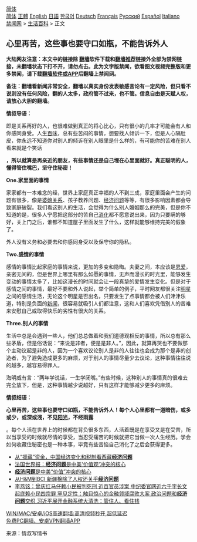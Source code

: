  <!-- 面包屑导航 --> <div class="breadcrumb"><!-- GTranslate: https://gtranslate.io/ -->  <div class="switcher notranslate">  <div class="selected">  <a href="#" onclick="return false;"> 简体</a>  </div>  <div class="option">  <a href="https://www.bannedbook.org" onclick="doGTranslate('zh-CN|zh-CN');jQuery('div.switcher div.selected a').html(jQuery(this).html());return false;" title="简体中文" class="nturl selected"> 简体</a>  <a href="https://www.bannedbook.org/zh-tw/" onclick="doGTranslate('zh-CN|zh-TW');jQuery('div.switcher div.selected a').html(jQuery(this).html());return false;" title="繁體中文" class="nturl"> 正體</a>  <a href="https://www.bannedbook.org/en/" onclick="doGTranslate('zh-CN|en');jQuery('div.switcher div.selected a').html(jQuery(this).html());return false;" title="English" class="nturl"> English</a>  <a href="https://www.bannedbook.org/ja/" onclick="doGTranslate('zh-CN|ja');jQuery('div.switcher div.selected a').html(jQuery(this).html());return false;" title="日本語" class="nturl"> 日語</a>  <a href="https://www.bannedbook.org/ko/" onclick="doGTranslate('zh-CN|ko');jQuery('div.switcher div.selected a').html(jQuery(this).html());return false;" title="한국어" class="nturl"> 한국어</a>  <a href="https://www.bannedbook.org/de/" onclick="doGTranslate('zh-CN|de');jQuery('div.switcher div.selected a').html(jQuery(this).html());return false;" title="Deutsch" class="nturl"> Deutsch</a>  <a href="https://www.bannedbook.org/fr/" onclick="doGTranslate('zh-CN|fr');jQuery('div.switcher div.selected a').html(jQuery(this).html());return false;" title="Français" class="nturl"> Français</a>  <a href="https://www.bannedbook.org/ru/" onclick="doGTranslate('zh-CN|ru');jQuery('div.switcher div.selected a').html(jQuery(this).html());return false;" title="Русский" class="nturl"> Русский</a>  <a href="https://www.bannedbook.org/es/" onclick="doGTranslate('zh-CN|es');jQuery('div.switcher div.selected a').html(jQuery(this).html());return false;" title="Español" class="nturl"> Español</a>  <a href="https://www.bannedbook.org/it/" onclick="doGTranslate('zh-CN|it');jQuery('div.switcher div.selected a').html(jQuery(this).html());return false;" title="Italiano" class="nturl"> Italiano</a>  </div>  </div>      <div class='breadcrumb-sub'><!-- Breadcrumb NavXT 6.3.0 --> <a href="https://www.bannedbook.org/" class="home">禁闻网</a> &gt; <a href="https://www.bannedbook.org/bnews/lifebaike/" class="category">生活百科</a> &gt; 正文</div></div><h2>心里再苦，这些事也要守口如瓶，不能告诉外人</h2> <p class="notice"><b>大陆网友注意：本文中的链接除 <a href="https://github.com/bannedbook/fanqiang" >翻墙</a>软件下载和<a href="https://github.com/killgcd/justmysocks/blob/master/README.md">翻墙推荐</a>链接外全部为禁网链接，未翻墙状态下打不开，请勿点击。此为文字版禁闻，欲看图文视频完整版和更多禁闻，请下载<a href="https://github.com/bannedbook/fanqiang">翻墙软件或APP</a>后翻墙上禁闻网。</p><p>备注：翻墙看新闻非常安全，翻墙以真实身份发表敏感言论有一定风险，但只看不说则没有任何风险，翻的人太多，政府管不过来，也不管。信息自由是天赋人权，请放心大胆的翻墙。</b></p>  <div class="entry"> <p><strong>情叔导语：</strong></p> <p>即是关系再好的人，也很难做到真正的将心比心，只有很小的几率才可能会有人和你感同身受。人生<a href="https://www.bannedbook.org/bnews/tag/%E7%99%BE%E5%91%B3/" class="st_tag internal_tag" rel="tag" title="标签 百味 下的日志">百味</a>，总有些苦闷的事情，想要找人倾诉一下，但是人心隔肚皮，你永远不知道你对别人的倾诉在别人眼里是什么样的，有可能你的苦难在别人看来就是个笑话</p> <p><strong>，所以就算是再亲近的朋友，有些事情还是自己埋在心里面就好。真正聪明的人，懂得管住嘴巴，坚守住秘密！</strong></p> <p><strong>One.家里面的事情</strong></p>  <p>家家都有一本难念的经，世界上家庭真正幸福的人不到三成，家庭里面会产生的问题有很多，像是<a href="https://www.bannedbook.org/bnews/tag/%E5%A9%86%E5%AA%B3%E5%85%B3%E7%B3%BB/" class="st_tag internal_tag" rel="tag" title="标签 婆媳关系 下的日志">婆媳关系</a>、孩子教养问题、<a href="https://www.bannedbook.org/bnews/tag/%E7%BB%8F%E6%B5%8E%E9%97%AE%E9%A2%98/" class="st_tag internal_tag" rel="tag" title="标签 经济问题 下的日志">经济问题</a>等等，有很多影响因素都会导致家庭破裂。我们看这别人的生活，会觉得为什么别人婚姻那么的完美，但是你不知道的是，很多人宁愿把这部分的苦自己<a href="https://www.bannedbook.org/bnews/tag/%E6%B6%88%E5%8C%96/" class="st_tag internal_tag" rel="tag" title="标签 消化 下的日志">消化</a>都不愿意说出来，因为只要瞒的够好，关上门之后，谁都不知道屋子里面发生了什么，这样就能够维持完美的假象了。</p> <p>外人没有义务和必要去和你感同身受以及保守你的隐私。</p> <p><strong>Two.<a href="https://www.bannedbook.org/bnews/tag/%e6%84%9f%e6%83%85/" class="st_tag internal_tag" rel="tag" title="标签 感情 下的日志">感情</a>的事情</strong></p> <p>感情的事情比起家庭的事情来说，更加的多变和隐晦。夫妻之间，本应该是<a href="https://www.bannedbook.org/bnews/tag/%E6%81%A9%E7%88%B1/" class="st_tag internal_tag" rel="tag" title="标签 恩爱 下的日志">恩爱</a>，亲密无间的，但是世界上哪里有那么如愿的事情，无声而漫长的时光里，能够发生变动的事情太多了，比如这漫长的时间就会让一段真挚的爱情发生变化。但是对于感情之间的事情，最好不要和外人说起，举个简单的例子，平时网友都很关注<a href="https://www.bannedbook.org/bnews/tag/%e6%98%8e%e6%98%9f/" class="st_tag internal_tag" rel="tag" title="标签 明星 下的日志">明星</a>之间的感情生活，无论这个明星是否出名，只要发生了点事情都会被人们津津乐道，特别是负面的<span class='wp_keywordlink_affiliate'><a href="https://www.bannedbook.org/" title="新闻">新闻</a></span>，很容易就吸引人们都注意，这和人们喜欢凭借别人的苦难来安慰自己或取得快乐的劣性有很大的关系。</p>  <p><strong>Three.别人的事情</strong></p> <p>生活中总是会遇到一些人，他们总总做着和我们道德观相反的事情，所以总有那么些矛盾，但是俗话说：“来说是非者，便是是非人。”，因此，就算再哭也不要做那个主动议起是非的人，因为一个喜欢议论别人是非的人往往也会成为那个是非的创造者，为了避免造成更多的麻烦，对于别人的事情尽量少去议论，这种事情往往说的越多，越容易得罪人。</p> <p>海明威有言：“两年学说话，一生学闭嘴。”有些时候，这种别人的事情真的很难去完全放下，但是，这种事情越少说越好，只有这样才能够减少更多的麻烦。</p> <p><strong>情叔结语：</strong></p>  <p><strong>心里再苦，这些事也要守口如瓶，不能告诉外人！每个人心里都有一道暗伤，或多或少，或深或浅，不见<a href="https://www.bannedbook.org/bnews/tag/%E9%98%B3%E5%85%89/" class="st_tag internal_tag" rel="tag" title="标签 阳光 下的日志">阳光</a>，不经雨露</strong></p> <p>。每个人活在世界上的时候都在背负很多东西，人活着既是在享受又是在受苦，所以当享受的时候就尽情的享受，当忍受痛苦的时候就把它当做一次人生经历。学会如何收藏住秘密也是一种本事，毕竟有些苦恼自己消化了之后会获得更多。</p> <ul class='op-related-articles' title='相关阅读'> <li><a href='https://www.bannedbook.org/bnews/baitai/20210719/1589891.html' target='_blank'>从“援藏”资金，中国经济变化和税制看西藏<b>经济问题</b></a></li> <li><a href='https://www.bannedbook.org/bnews/worldnews/usa/20210414/1526233.html' target='_blank'>法国世界报：<b>经济问题</b>是中美&#039;价值观&#039;冲突的核心</a></li> <li><a href='https://www.bannedbook.org/bnews/worldnews/usa/20210409/1522913.html' target='_blank'><b>经济问题</b>是中美“价值”冲突的核心</a></li> <li><a href='https://www.bannedbook.org/bnews/baitai/20210326/1513295.html' target='_blank'>从H&M到BCI 新疆棉除了人权还关乎<b>经济问题</b></a></li> <li><a href='https://www.bannedbook.org/bnews/comments/20210118/1470000.html' target='_blank'>李燕铭：曾庆红马仔赖小民被判死刑 近百官员涉案 中纪委官网近六千字长文 起底赖小民四宗罪 罕见定性：触目惊心的金融领域腐败大案 政治问题和<b>经济问题</b>交织 习近平展开金融系统大清洗：管住人、看住钱</a></li> </ul> <p class="texttj"> <a href="https://github.com/bannedbook/fanqiang/wiki/V2ray%E6%9C%BA%E5%9C%BA" target="_blank">WIN/MAC/安卓/iOS高速翻墙:高清视频秒开,超低延迟</a><br/> <a href="https://github.com/bannedbook/fanqiang/wiki/%E7%A6%81%E9%97%BB%E7%BD%91%E5%AE%89%E5%8D%93%E7%BF%BB%E5%A2%99%E6%96%B0%E9%97%BBAPP" target="_blank">免费PC翻墙、安卓VPN翻墙APP</a></p><p> 来源：情叔写情书 </p> <a name='sharetosocial'></a>  <div style="margin-bottom:5px;padding-bottom:5px;clear:both"> <div id="archive-pix-1" class="banner-ads"> <!-- AuctionX Display platform tag START --> <div id="26318x728x90x621x_ADSLOT2" clicktrack="%%CLICK_URL_ESC%%"></div> <!-- AuctionX Display platform tag END --> </div> <div id="archive-pix-2" class="banner-ads"> <!-- AuctionX Display platform tag START --> <div id="26315x300x250x621x_ADSLOT2" clicktrack="%%CLICK_URL_ESC%%"></div> <!-- AuctionX Display platform tag END --> </div> </div>  <div id="archive-pix-1" class="banner-ads"> <!-- AuctionX Display platform tag START --> <div id="26318x728x90x621x_ADSLOT3" clicktrack="%%CLICK_URL_ESC%%"></div> <!-- AuctionX Display platform tag END --> </div> </div><!--END ENTRY--> 